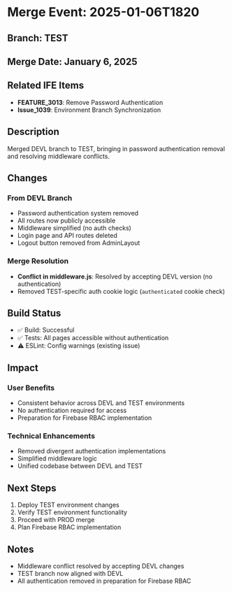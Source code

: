 # Merge Event: 2025-01-06T1820

## Branch: TEST
## Merge Date: January 6, 2025

## Related IFE Items
- **FEATURE_3013**: Remove Password Authentication
- **Issue_1039**: Environment Branch Synchronization

## Description
Merged DEVL branch to TEST, bringing in password authentication removal and resolving middleware conflicts.

## Changes
### From DEVL Branch
- Password authentication system removed
- All routes now publicly accessible
- Middleware simplified (no auth checks)
- Login page and API routes deleted
- Logout button removed from AdminLayout

### Merge Resolution
- **Conflict in middleware.js**: Resolved by accepting DEVL version (no authentication)
- Removed TEST-specific auth cookie logic (`authenticated` cookie check)

## Build Status
- ✅ Build: Successful
- ✅ Tests: All pages accessible without authentication
- ⚠️ ESLint: Config warnings (existing issue)

## Impact
### User Benefits
- Consistent behavior across DEVL and TEST environments
- No authentication required for access
- Preparation for Firebase RBAC implementation

### Technical Enhancements
- Removed divergent authentication implementations
- Simplified middleware logic
- Unified codebase between DEVL and TEST

## Next Steps
1. Deploy TEST environment changes
2. Verify TEST environment functionality
3. Proceed with PROD merge
4. Plan Firebase RBAC implementation

## Notes
- Middleware conflict resolved by accepting DEVL changes
- TEST branch now aligned with DEVL
- All authentication removed in preparation for Firebase RBAC
